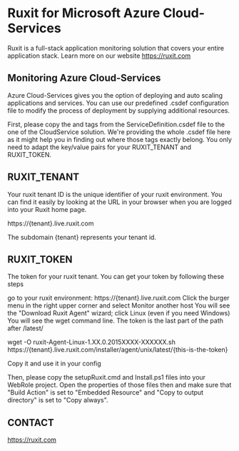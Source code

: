 Ruxit for Microsoft Azure Cloud-Services
========================================

Ruxit is a full-stack application monitoring solution that covers your entire application stack. Learn more on our website https://ruxit.com

Monitoring Azure Cloud-Services
-------------------------------

Azure Cloud-Services gives you the option of deploying and auto scaling applications and services.
You can use our predefined .csdef configuration file to modify the process of deployment by supplying additional resources. 

First, please copy the <LocalResources> and <Startup> tags from the ServiceDefinition.csdef file to the one of the CloudService solution. We're providing the whole .csdef file here as it might help you in finding out where those tags exactly belong.
You only need to adapt the key/value pairs for your RUXIT_TENANT and RUXIT_TOKEN.

RUXIT_TENANT
------------
Your ruxit tenant ID is the unique identifier of your ruxit environment. You can find it easily by looking at the URL in your browser when you are logged into your Ruxit home page.

https://{tenant}.live.ruxit.com

The subdomain {tenant} represents your tenant id.

RUXIT_TOKEN
-----------
The token for your ruxit tenant. You can get your token by following these steps

go to your ruxit environment: https://{tenant}.live.ruxit.com
Click the burger menu in the right upper corner and select Monitor another host
You will see the "Download Ruxit Agent" wizard; click Linux (even if you need Windows)
You will see the wget command line. The token is the last part of the path after /latest/

wget -O ruxit-Agent-Linux-1.XX.0.2015XXXX-XXXXXX.sh https://{tenant}.live.ruxit.com/installer/agent/unix/latest/{this-is-the-token}

Copy it and use it in your config

Then, please copy the setupRuxit.cmd and Install.ps1 files into your WebRole project. Open the properties of those files then and make sure that "Build Action" is set to "Embedded Resource" and "Copy to output directory" is set to "Copy always".


CONTACT
-------

https://ruxit.com




